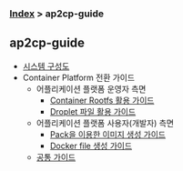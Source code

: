 ### [Index](https://github.com/K-PaaS/guide) > ap2cp-guide

## ap2cp-guide
- [시스템 구성도](./install-guide/architecture/architecture.md) 
- Container Platform 전환 가이드
  + 어플리케이션 플랫폼 운영자 측면
    - [Container Rootfs 활용 가이드](./install-guide/running-app/container-rootfs/container-rootfs-guide.md)  
    - [Droplet 파일 활용 가이드](./install-guide/running-app/droplet/droplet-guide.md)  
  + 어플리케이션 플랫폼 사용자(개발자) 측면
    - [Pack을 이용한 이미지 생성 가이드](./install-guide/pack/pack-guide.md)  
    - [Docker file 생성 가이드](./install-guide/dockerfile/dockerfile-guide.md)  
  + [공통 가이드](./install-guide/common/common-guide.md)
  


